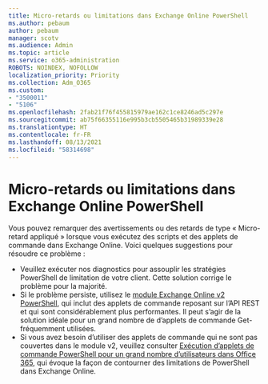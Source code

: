 ```yaml
---
title: Micro-retards ou limitations dans Exchange Online PowerShell
ms.author: pebaum
author: pebaum
manager: scotv
ms.audience: Admin
ms.topic: article
ms.service: o365-administration
ROBOTS: NOINDEX, NOFOLLOW
localization_priority: Priority
ms.collection: Adm_O365
ms.custom:
- "3500011"
- "5106"
ms.openlocfilehash: 2fab21f76f455815979ae162c1ce8246ad5c297e
ms.sourcegitcommit: ab75f66355116e995b3cb5505465b31989339e28
ms.translationtype: HT
ms.contentlocale: fr-FR
ms.lasthandoff: 08/13/2021
ms.locfileid: "58314698"
---
```

# <a name="micro-delays-or-throttling-in-exchange-online-powershell"></a>Micro-retards ou limitations dans Exchange Online PowerShell

Vous pouvez remarquer des avertissements ou des retards de type « Micro-retard appliqué » lorsque vous exécutez des scripts et des applets de commande dans Exchange Online. Voici quelques suggestions pour résoudre ce problème :

- Veuillez exécuter nos diagnostics pour assouplir les stratégies PowerShell de limitation de votre client. Cette solution corrige le problème pour la majorité.
- Si le problème persiste, utilisez le [module Exchange Online v2 PowerShell](https://docs.microsoft.com/powershell/exchange/exchange-online/exchange-online-powershell-v2/exchange-online-powershell-v2?view=exchange-ps&preserve-view=true), qui inclut des applets de commande reposant sur l’API REST et qui sont considérablement plus performantes. Il peut s’agir de la solution idéale pour un grand nombre de d’applets de commande Get- fréquemment utilisées.
- Si vous avez besoin d’utiliser des applets de commande qui ne sont pas couvertes dans le module v2, veuillez consulter [Exécution d’applets de commande PowerShell pour un grand nombre d’utilisateurs dans Office 365](https://techcommunity.microsoft.com/t5/exchange-team-blog/updated-running-powershell-cmdlets-for-large-numbers-of-users-in/ba-p/1000628#), qui évoque la façon de contourner des limitations de PowerShell dans Exchange Online.
